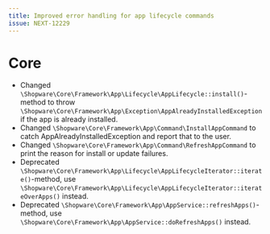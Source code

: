 ```yaml
---
title: Improved error handling for app lifecycle commands
issue: NEXT-12229
---
```

# Core
* Changed `\Shopware\Core\Framework\App\Lifecycle\AppLifecycle::install()`-method to throw `\Shopware\Core\Framework\App\Exception\AppAlreadyInstalledException` if the app is already installed.
* Changed `\Shopware\Core\Framework\App\Command\InstallAppCommand` to catch AppAlreadyInstalledException and report that to the user.
* Changed `\Shopware\Core\Framework\App\Command\RefreshAppCommand` to print the reason for install or update failures.
* Deprecated `\Shopware\Core\Framework\App\Lifecycle\AppLifecycleIterator::iterate()`-method, use `\Shopware\Core\Framework\App\Lifecycle\AppLifecycleIterator::iterateOverApps()` instead. 
* Deprecated `\Shopware\Core\Framework\App\AppService::refreshApps()`-method, use `\Shopware\Core\Framework\App\AppService::doRefreshApps()` instead. 

